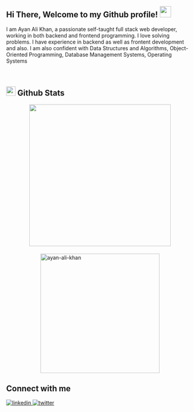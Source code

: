 <h2> Hi There, Welcome to my Github profile! <img src="https://github.com/abdoachhoubi/abdoachhoubi/blob/main/gifs/Hi.gif" width="30"></h2>

<p> 
I am Ayan Ali Khan, a passionate self-taught full stack web developer, working in both backend and frontend programming. 
I love solving problems.
I have experience in backend as well as frontent development and also.
I am also confident with Data Structures and
Algorithms, Object-Oriented Programming, Database
Management Systems, Operating Systems
</p>

<br> 

## <img src="https://media.giphy.com/media/iY8CRBdQXODJSCERIr/giphy.gif" width="25"> <b>Github Stats</b>


<div style="display: flex; justify-content: center; align-items: center; gap: 20px; flex-wrap: wrap;">
<!--
<a href="https://github.com/ayan-ali-khan/">
  <img align="center" src="https://github-readme-stats.vercel.app/api?username=ayan-ali-khan&include_all_commits=true&count_private=true&show_icons=true&line_height=20&title_color=7A7ADB&icon_color=2234AE&text_color=D3D3D3&bg_color=0,000000,130F40" width="450"/>
</a>
 -->

<img align="center" src="https://github-readme-streak-stats.herokuapp.com/?user=ayan-ali-khan&theme=blueberry" width="380"/>


<!--<img src="https://user-images.githubusercontent.com/73097560/115834477-dbab4500-a447-11eb-908a-139a6edaec5c.gif"></a>-->

<!--<a href="https://github.com/ayan-ali-khan"><img src="https://github-profile-summary-cards.vercel.app/api/cards/profile-details?username=ayan-ali-khan&theme=tokyonight&hide_border=true"  width="520" alt="ayan-ali-khan"/></a>-->

<img src="https://github-readme-stats.vercel.app/api/top-langs?username=ayan-ali-khan&show_icons=true&locale=en&layout=compact&theme=tokyonight" width="320"  alt="ayan-ali-khan"/>
</div>

## Connect with me 

  <a href="https://linkedin.com/in/ayan-ali-khan-a42417315/" target="_blank">
<img src=https://img.shields.io/badge/linkedin-%2300acee.svg?color=405DE6&style=for-the-badge&logo=linkedin&logoColor=white alt=linkedin style="margin-bottom: 5px;" />
</a>
<a href="https://x.com/Ayanislow" target="_blank">
<img src=https://img.shields.io/badge/twitter-%2300acee.svg?color=1DA1F2&style=for-the-badge&logo=twitter&logoColor=white alt=twitter style="margin-bottom: 5px;" />
</a>

